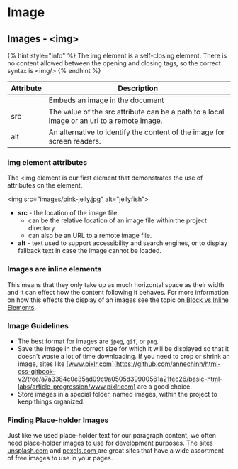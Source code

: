 # Image

## Images - \<img>

{% hint style="info" %}
The img element is a self-closing element. There is no content allowed between the opening and closing tags, so the correct syntax is \<img/>
{% endhint %}

| Attribute | Description                                                                                |
| --------- | ------------------------------------------------------------------------------------------ |
|           | Embeds an image in the document                                                            |
| src       | The value of the src attribute can be a path to a local image or an url to a remote image. |
| alt       | An alternative to identify the content of the image for screen readers.                    |

### img element attributes

The \<img element is our first element that demonstrates the use of attributes on the element.

\<img src="images/pink-jelly.jpg" alt="jellyfish">

* **src** - the location of the image file
  * can be the relative location of an image file within the project directory
  * can also be an URL to a remote image file.
* **alt** - text used to support accessibility and search engines, or to display fallback text in case the image cannot be loaded.

### Images are inline elements

This means that they only take up as much horizontal space as their width and it can effect how the content following it behaves. For more information on how this effects the display of an images see the topic on[ Block vs Inline Elements](../../css-intro/block-vs-inline.md).

### Image Guidelines

* The best format for images are `jpeg`, `gif`, or `png`.
* Save the image in the correct size for which it will be displayed so that it doesn't waste a lot of time downloading. If you need to crop or shrink an image, sites like [www.pixlr.com](https://github.com/annechinn/html-css-gitbook-v2/tree/a7a3384c0e35ad09c9a0505d39900561a21fec26/basic-html-labs/article-progression/www.pixlr.com) are a good choice.
* Store images in a special folder, named images, within the project to keep things organized.

### Finding Place-holder Images

Just like we used place-holder text for our paragraph content, we often need place-holder images to use for development purposes. The sites [unsplash.com](http://unsplash.com) and [pexels.com ](http://www.pexels.com) are great sites that have a wide assortment of free images to use in your pages.
